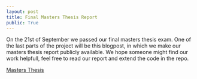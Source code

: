 ```yaml
---
layout: post
title: Final Masters Thesis Report
public: True
---
```


On the 21st of September we passed our final masters thesis exam. One
of the last parts of the project will be this blogpost, in which we make
our masters thesis report publicly available. We hope someone might find
our work helpfull, feel free to read our report and extend the code
in the repo.

[Masters Thesis][02]   


[02]:
/Navigation-for-Robots-with-WIFI-and-CV/downloads/master_thesis.pdf "Masters Thesis"

